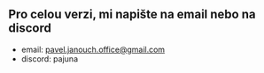 ## Pro celou verzi, mi napište na email nebo na discord

- email:       pavel.janouch.office@gmail.com
- discord:     pajuna
